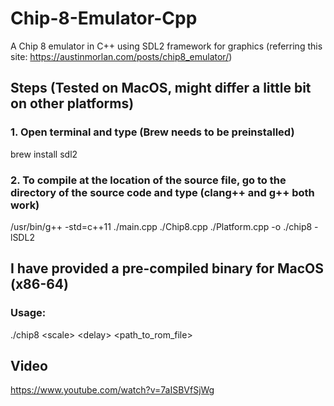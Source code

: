 # Chip-8-Emulator-Cpp
A Chip 8 emulator in C++ using SDL2 framework for graphics (referring this site: https://austinmorlan.com/posts/chip8_emulator/)
<br>
## Steps (Tested on MacOS, might differ a little bit on other platforms)
### 1. Open terminal and type (Brew needs to be preinstalled)
brew install sdl2
<br>
### 2. To compile at the location of the source file, go to the directory of the source code and type (clang++ and g++ both work)
/usr/bin/g++ -std=c++11 ./main.cpp ./Chip8.cpp ./Platform.cpp -o ./chip8 -lSDL2

## I have provided a pre-compiled binary for MacOS (x86-64)

### Usage:
./chip8 &lt;scale&gt; &lt;delay&gt; &lt;path_to_rom_file&gt;

## Video 
https://www.youtube.com/watch?v=7aISBVfSjWg
